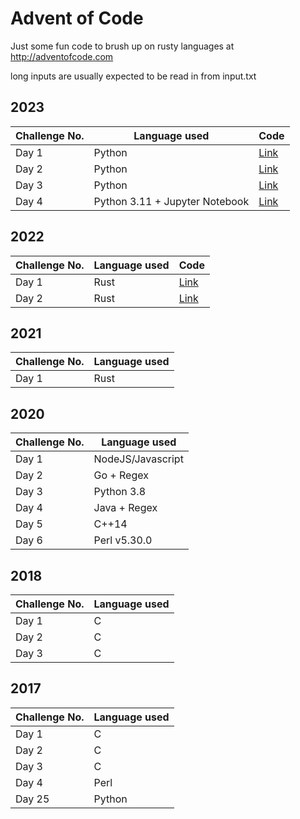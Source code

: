 # Advent of Code
Just some fun code to brush up on rusty languages at http://adventofcode.com

long inputs are usually expected to be read in from input.txt

## 2023
| Challenge No. | Language used | Code                            |
| ------------- | ------------- | ------------------------------- |
| Day 1         | Python        | [Link](./2023/day1/day1.py)     |
| Day 2         | Python        | [Link](./2023/day2/day2.py)     |
| Day 3         | Python        | [Link](./2023/day2/day2.py)     |
| Day 4         | Python 3.11 + Jupyter Notebook      | [Link](./2023/day2/day2.py)     |


## 2022
| Challenge No. | Language used | Code                            |
| ------------- | ------------- | ------------------------------- |
| Day 1         | Rust          | [Link](./2022/day1/src/main.rs) |
| Day 2         | Rust          | [Link](./2022/day2/src/main.rs) |

## 2021
| Challenge No. | Language used |
| ------------- | ------------- |
| Day 1         | Rust          |

## 2020
| Challenge No. | Language used     |
| ------------- | ----------------- |
| Day 1         | NodeJS/Javascript |
| Day 2         | Go + Regex        |
| Day 3         | Python 3.8        |
| Day 4         | Java + Regex      |
| Day 5         | C++14             |
| Day 6         | Perl v5.30.0      |

## 2018
| Challenge No. | Language used |
| ------------- | ------------- |
| Day 1         | C             |
| Day 2         | C             |
| Day 3         | C             |


## 2017
| Challenge No. | Language used |
| ------------- | ------------- |
| Day 1         | C             |
| Day 2         | C             |
| Day 3         | C             |
| Day 4         | Perl          |
| Day 25        | Python        |
